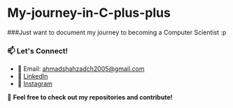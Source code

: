 # My-journey-in-C-plus-plus

###Just want to document my journey to becoming a Computer Scientist :p

### 📫 Let's Connect!  
- 📧 Email: ahmadshahzadch2005@gmail.com
- 🔗 [LinkedIn](www.linkedin.com/in/ahmad-shahzad-chaudhry-a77a46343)
- 📸 [Instagram](https://www.instagram.com/ahmadshahzadch/) 

🚀 **Feel free to check out my repositories and contribute!** 
